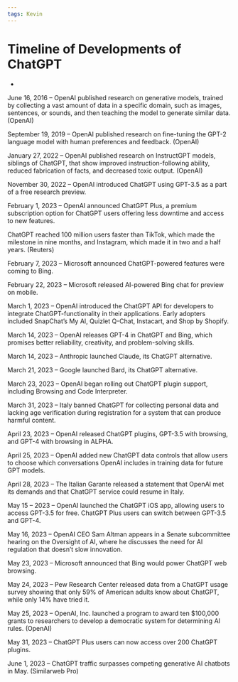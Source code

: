 ```yaml
---
tags: Kevin
---
```


# Timeline of Developments of ChatGPT
-

June 16, 2016 – OpenAI published research on generative models, trained by collecting a vast amount of data in a specific domain, such as images, sentences, or sounds, and then teaching the model to generate similar data. (OpenAI)

September 19, 2019 – OpenAI published research on fine-tuning the GPT-2 language model with human preferences and feedback. (OpenAI)

January 27, 2022 – OpenAI published research on InstructGPT models, siblings of ChatGPT, that show improved instruction-following ability, reduced fabrication of facts, and decreased toxic output. (OpenAI)

November 30, 2022 – OpenAI introduced ChatGPT using GPT-3.5 as a part of a free research preview.

February 1, 2023 – OpenAI announced ChatGPT Plus, a premium subscription option for ChatGPT users offering less downtime and access to new features.

ChatGPT reached 100 million users faster than TikTok, which made the milestone in nine months, and Instagram, which made it in two and a half years. (Reuters)

February 7, 2023 – Microsoft announced ChatGPT-powered features were coming to Bing.

February 22, 2023 – Microsoft released AI-powered Bing chat for preview on mobile.

March 1, 2023 – OpenAI introduced the ChatGPT API for developers to integrate ChatGPT-functionality in their applications. Early adopters included SnapChat’s My AI, Quizlet Q-Chat, Instacart, and Shop by Shopify.

March 14, 2023 – OpenAI releases GPT-4 in ChatGPT and Bing, which promises better reliability, creativity, and problem-solving skills.

March 14, 2023 – Anthropic launched Claude, its ChatGPT alternative.

March 21, 2023 – Google launched Bard, its ChatGPT alternative.

March 23, 2023 – OpenAI began rolling out ChatGPT plugin support, including Browsing and Code Interpreter.

March 31, 2023 – Italy banned ChatGPT for collecting personal data and lacking age verification during registration for a system that can produce harmful content.

April 23, 2023 – OpenAI released ChatGPT plugins, GPT-3.5 with browsing, and GPT-4 with browsing in ALPHA.

April 25, 2023 – OpenAI added new ChatGPT data controls that allow users to choose which conversations OpenAI includes in training data for future GPT models.

April 28, 2023 – The Italian Garante released a statement that OpenAI met its demands and that ChatGPT service could resume in Italy.

May 15 – 2023 – OpenAI launched the ChatGPT iOS app, allowing users to access GPT-3.5 for free. ChatGPT Plus users can switch between GPT-3.5 and GPT-4.

May 16, 2023 – OpenAI CEO Sam Altman appears in a Senate subcommittee hearing on the  Oversight of AI, where he discusses the need for AI regulation that doesn’t slow innovation.

May 23, 2023 – Microsoft announced that Bing would power ChatGPT web browsing.

May 24, 2023 – Pew Research Center released data from a ChatGPT usage survey showing that only 59% of American adults know about ChatGPT, while only 14% have tried it.

May 25, 2023 – OpenAI, Inc. launched a program to award ten $100,000 grants to researchers to develop a democratic system for determining AI rules. (OpenAI)

May 31, 2023 – ChatGPT Plus users can now access over 200 ChatGPT plugins.

June 1, 2023 – ChatGPT traffic surpasses competing generative AI chatbots in May. (Similarweb Pro)


